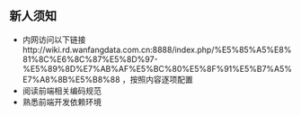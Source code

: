 ## 新人须知
* 内网访问以下链接http://wiki.rd.wanfangdata.com.cn:8888/index.php/%E5%85%A5%E8%81%8C%E6%8C%87%E5%8D%97-%E5%89%8D%E7%AB%AF%E5%BC%80%E5%8F%91%E5%B7%A5%E7%A8%8B%E5%B8%88 ，按照内容逐项配置
* 阅读前端相关编码规范
* 熟悉前端开发依赖环境

